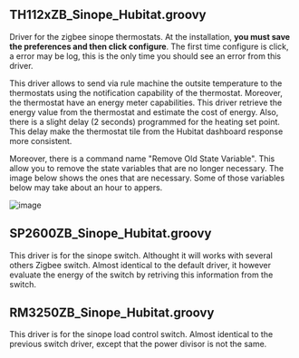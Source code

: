## TH112xZB_Sinope_Hubitat.groovy 
Driver for the zigbee sinope thermostats. At the installation, <b>you must save the preferences and then click configure</b>. The first time configure is click, a error may be log, this is the only time you should see an error from this driver.

This driver allows to send via rule machine the outsite temperature to the thermostats using the notification capability of the thermostat. Moreover, the thermostat have an energy meter capabilities. This driver retrieve the energy value from the thermostat and estimate the cost of energy. Also, there is a slight delay (2 seconds) programmed for the heating set point. This delay make the thermostat tile from the Hubitat dashboard response more consistent.

Moreover, there is a command name "Remove Old State Variable". This allow you to remove the state variables that are no longer necessary. The image below shows the ones that are necessary. Some of those variables below may take about an hour to appers.

![image](https://user-images.githubusercontent.com/59889660/158215165-86ceeff0-2c5a-4a67-9525-d322058fc7a2.png)

## SP2600ZB_Sinope_Hubitat.groovy
This driver is for the sinope switch. Althought it will works with several others Zigbee switch. Almost identical to the default driver, it however evaluate the energy of the switch by retriving this information from the switch.

## RM3250ZB_Sinope_Hubitat.groovy
This driver is for the sinope load control switch. Almost identical to the previous switch driver, except that the power divisor is not the same.
